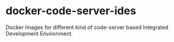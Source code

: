 # docker-code-server-ides
Docker Images for different kind of code-server based Integrated Development Environment.
